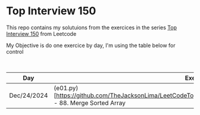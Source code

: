 # Top Interview 150

This repo contains my solutuions from the exercices in the series [Top Interview 150](https://leetcode.com/problems/merge-sorted-array/description/?envType=study-plan-v2&envId=top-interview-150) from Leetcode


My Objective is do one exercice by day, I'm using the table below for control

<br>

| **Day**     | **Exercice**                     |
|-------------|----------------------------------|
| Dec/24/2024 | (e01.py)[https://github.com/TheJacksonLima/LeetCodeTop150/blob/e01/88_Merged_array/exercices/e01.py] - 88. Merge Sorted Array |
